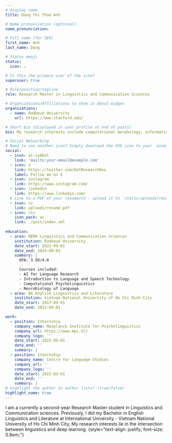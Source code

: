 ```yaml
---
# Display name
title: Dang Thi Thao Anh

# Name pronunciation (optional)
name_pronunciation:

# Full name (for SEO)
first_name: Anh
last_name: Dang

# Status emoji
status:
  icon: ☕️

# Is this the primary user of the site?
superuser: true

# Role/position/tagline
role: Research Master in Linguistics and Communication Sciences

# Organizations/Affiliations to show in About widget
organizations:
  - name: Radboud University
    url: https://www.stanford.edu/

# Short bio (displayed in user profile at end of posts)
bio: My research interests include computational morphology, information-theoretic approach to linguistics, large language models.

# Social Networking
# Need to use another icon? Simply download the SVG icon to your `assets/media/icons/` folder.
social:
  - icon: at-symbol
    link: 'mailto:your-email@example.com'
  - icon: x
    link: https://twitter.com/GetResearchDev
    label: Follow me on X
  - icon: instagram
    link: https://www.instagram.com/
  - icon: linkedin
    link: https://www.linkedin.com/
  # Link to a PDF of your resume/CV - upload it to `static/uploads/resume.pdf`
  - icon: cv
    link: uploads/resume.pdf
  - icon: rss
    icon_pack: wc
    link: ./post/index.xml
    
education:
  - area: REMA Linguistics and Communication Sciences
    institution: Radboud University
    date_start: 2022-09-01
    date_end: 2024-09-01
    summary: |
      GPA: 3.58/4.0

      Courses included:
      - AI for Language Research
      - Introduction to Language and Speech Technology
      - Computational Psycholinguistics
      - Neurobiology of Language
  - area: BA English Linguistics and Literature
    institution: Vietnam National University of Ho Chi Minh City
    date_start: 2017-09-01
    date_end: 2022-09-01

work:
  - position: Internship
    company_name: Maxplanck Institute for Psycholinguistics
    company_url: https://www.mpi.nl/
    company_logo: ''
    date_start: 2022-06-01
    date_end: ''
    summary: |
  - position: Internship
    company_name: Centre for Language Studies
    company_url: ''
    company_logo: ''
    date_start: 2022-03-01
    date_end: ''
    summary: |
# Highlight the author in author lists? (true/false)
highlight_name: true
---
```


I am a currently a second-year Research Master student in Linguistics and Communication sciences. Previously, I did my Bachelor in English Linguistics and Literature at International University - Vietnam National University of Ho Chi Minh City. My research interests lie in the intersection between linguistics and deep learning.
{style="text-align: justify; font-size: 0.8em;"}
